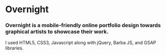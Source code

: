 # Overnight

### Overnight is a mobile-friendly online portfolio design towards graphical artists to showcase their work.

I used HTML5, CSS3, Javascript along with jQuery, Barba JS, and GSAP libraries.


